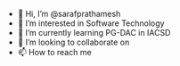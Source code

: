 - 👋 Hi, I’m @sarafprathamesh
- 👀 I’m interested in Software Technology
- 🌱 I’m currently learning PG-DAC in IACSD
- 💞️ I’m looking to collaborate on
- 📫 How to reach me [<img width="20" height="10" src="https://github.com/sarafprathamesh/Prathamesh/blob/main/pngfind.com-linkedin-logo-png-597768.png">](www.linkedin.com/in/prathamesh-saraf-46681b177)

<!---
sarafprathamesh/sarafprathamesh is a ✨ special ✨ repository because its `README.md` (this file) appears on your GitHub profile.
You can click the Preview link to take a look at your changes.
--->
